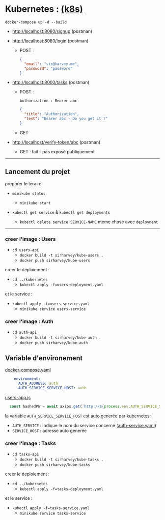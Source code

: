 # Kubernetes : [(k8s)](https://kubernetes.io/fr/)

```docker-compose up -d --build```

- <http://localhost:8080/signup> (postman)
- <http://localhost:8080/login> (postman)
  - POST :
  
    ```json
    {
      "email": "sir@harvey.me",
      "password": "password"
    }
    ```

- <http://localhost:8000/tasks> (postman)
  - POST :
  
    ```headers
    Authorization : Bearer abc
    ```

    ```json
    {
      "title": "Authorization",
      "text": "Bearer abc - Do you get it ?"
    }
    ```
  
  - GET
  
- <http://localhost/verify-token/abc> (postman)
  - GET : fail - pas exposé publiquement

---

## Lancement du projet

preparer le terain:

- ```minikube status```
  - ```minikube start```

- ```kubectl get service``` & ```kubectl get deployments```
  - ```kubectl delete service SERVICE-NAME``` meme chose avec ```deployment```

---

### creer l'image : **Users**

- ```cd users-api```
  - ```docker build -t sirharvey/kube-users .```
  - ```docker push sirharvey/kube-users```

creer le deploiement :

- ```cd ../kubernetes```
  - ```kubectl apply -f=users-deployment.yaml```

et le service :

- ```kubectl apply -f=users-service.yaml```
  - ```minikube service users-service```

### creer l'image : **Auth**

- ```cd auth-api```
  - ```docker build -t sirharvey/kube-auth .```
  - ```docker push sirharvey/kube-auth```

## Variable d'environement

[docker-compose.yaml](docker-compose.yaml)

```yaml
    environment:
      AUTH_ADDRESS: auth
      AUTH_SERVICE_SERVICE_HOST: auth
```

[users-app.js](users-api/users-app.js)

```js
  const hashedPW = await axios.get(`http://${process.env.AUTH_SERVICE_SERVICE_HOST}/hashed-password/` + password);
```

la variable `AUTH_SERVICE_SERVICE_HOST` est auto generée par kubernetes:

- `AUTH_SERVICE` : indique le nom du service concerné ([auth-service.yaml](kubernetes/auth-service.yaml))
- `SERVICE_HOST` : adresse auto generée

### creer l'image : **Tasks**

- ```cd tasks-api```
  - ```docker build -t sirharvey/kube-tasks .```
  - ```docker push sirharvey/kube-tasks```

creer le deploiement :

- ```cd ../kubernetes```
  - ```kubectl apply -f=tasks-deployment.yaml```

et le service :

- ```kubectl apply -f=tasks-service.yaml```
  - ```minikube service tasks-service```
